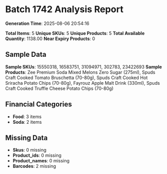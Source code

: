 # Batch 1742 Analysis Report

**Generation Time**: 2025-08-06 20:54:16

**Total Items**: 5
**Unique SKUs**: 5
**Unique Products**: 5
**Total Available Quantity**: 1138.00
**Near Expiry Products**: 0

## Sample Data
**Sample SKUs**: 15550318, 16583751, 31094971, 302783, 23422693
**Sample Products**: Zee Premium Soda Mixed Melons Zero Sugar (275ml), Spuds Craft Cooked Tomato Bruschetta (70-80g), Spuds Craft Cooked Hot Sriracha Potato Chips (70-80g), Fayrouz Apple Malt Drink (330ml), Spuds Craft Cooked Truffle Cheese Potato Chips (70-80g)

## Financial Categories
- **Food**: 3 items
- **Soda**: 2 items

## Missing Data
- **Skus**: 0 missing
- **Product_ids**: 0 missing
- **Product_names**: 0 missing
- **Barcodes**: 2 missing
